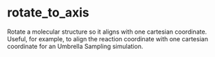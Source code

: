 # rotate_to_axis

Rotate a molecular structure so it aligns with one cartesian coordinate. Useful, for example, to align the reaction coordinate with one cartesian coordinate for an Umbrella Sampling simulation.
